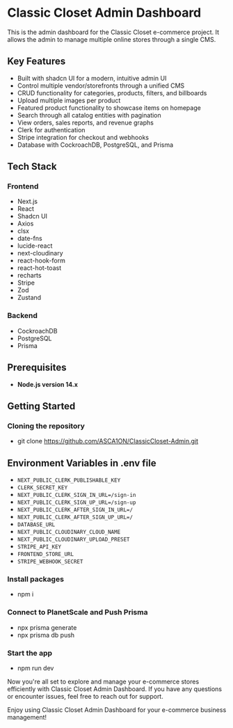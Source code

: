 # Classic Closet Admin Dashboard

This is the admin dashboard for the Classic Closet e-commerce project. It allows the admin to manage multiple online stores through a single CMS.

## Key Features

- Built with shadcn UI for a modern, intuitive admin UI
- Control multiple vendor/storefronts through a unified CMS 
- CRUD functionality for categories, products, filters, and billboards
- Upload multiple images per product
- Featured product functionality to showcase items on homepage
- Search through all catalog entities with pagination
- View orders, sales reports, and revenue graphs
- Clerk for authentication
- Stripe integration for checkout and webhooks
- Database with CockroachDB, PostgreSQL, and Prisma

## Tech Stack

### Frontend

- Next.js
- React
- Shadcn UI
- Axios
- clsx
- date-fns
- lucide-react
- next-cloudinary
- react-hook-form
- react-hot-toast 
- recharts
- Stripe
- Zod
- Zustand

### Backend 

- CockroachDB
- PostgreSQL
- Prisma

## Prerequisites

- **Node.js version 14.x** 

## Getting Started

### Cloning the repository

- git clone https://github.com/ASCA1ON/ClassicCloset-Admin.git

## Environment Variables in .env file

- `NEXT_PUBLIC_CLERK_PUBLISHABLE_KEY`
- `CLERK_SECRET_KEY`
- `NEXT_PUBLIC_CLERK_SIGN_IN_URL=/sign-in` 
- `NEXT_PUBLIC_CLERK_SIGN_UP_URL=/sign-up`
- `NEXT_PUBLIC_CLERK_AFTER_SIGN_IN_URL=/`  
- `NEXT_PUBLIC_CLERK_AFTER_SIGN_UP_URL=/`
- `DATABASE_URL`
- `NEXT_PUBLIC_CLOUDINARY_CLOUD_NAME`
- `NEXT_PUBLIC_CLOUDINARY_UPLOAD_PRESET`   
- `STRIPE_API_KEY`
- `FRONTEND_STORE_URL`  
- `STRIPE_WEBHOOK_SECRET`

### Install packages
- npm i 
### Connect to PlanetScale and Push Prisma 
- npx prisma generate 
- npx prisma db push 

### Start the app 
- npm run dev 


Now you're all set to explore and manage your e-commerce stores efficiently with Classic Closet Admin Dashboard. If you have any questions or encounter issues, feel free to reach out for support.

Enjoy using Classic Closet Admin Dashboard for your e-commerce business management!